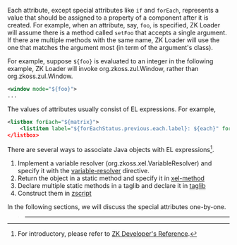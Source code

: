 Each attribute, except special attributes like `if` and `forEach`,
represents a value that should be assigned to a property of a component
after it is created. For example, when an attribute, say, `foo`, is
specified, ZK Loader will assume there is a method called `setFoo` that
accepts a single argument. If there are multiple methods with the same
name, ZK Loader will use the one that matches the argument most (in term
of the argument's class).

For example, suppose `${foo}` is evaluated to an integer in the
following example, ZK Loader will invoke
<javadoc method="setMode(int)">org.zkoss.zul.Window</javadoc>, rather
than
<javadoc method="setMode(java.lang.String)">org.zkoss.zul.Window</javadoc>.

``` xml
<window mode="${foo}">
...
```

The values of attributes usually consist of EL expressions. For example,

``` xml
<listbox forEach="${matrix}">
    <listitem label="${forEachStatus.previous.each.label}: ${each}" forEach=${each.items}/> <!-- nested-->
</listbox>
```

There are several ways to associate Java objects with EL
expressions[^1].

1.  Implement a variable resolver
    (<javadoc type="interface">org.zkoss.xel.VariableResolver</javadoc>)
    and specify it with the
    [variable-resolver](ZUML_Reference/ZUML/Processing_Instructions/variable-resolver)
    directive.
2.  Return the object in a static method and specify it in
    [xel-method](ZUML_Reference/ZUML/Processing_Instructions/xel-method)
3.  Declare multiple static methods in a taglib and declare it in
    [taglib](ZUML_Reference/ZUML/Processing_Instructions/taglib)
4.  Construct them in
    [zscript](ZUML_Reference/ZUML/Elements/zscript)

In the following sections, we will discuss the special attributes
one-by-one.

> ------------------------------------------------------------------------
>
> <references/>

[^1]: For introductory, please refer to [ZK Developer's
    Reference](ZK_Developer's_Reference/UI_Composing/ZUML/EL_Expressions).
